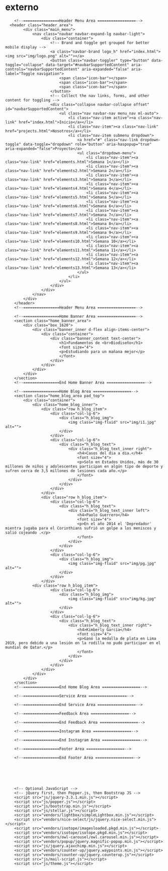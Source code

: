 # externo
<html lang="en"><head>
        <!-- Required meta tags -->
        <meta charset="utf-8">
        <meta name="viewport" content="width=device-width, initial-scale=1, shrink-to-fit=no">
        <link rel="icon" href="img/favicon.png" type="image/png">
        <title>Inicio</title>
        <!-- Bootstrap CSS -->
        <link rel="stylesheet" href="css/bootstrap.css">
        <link rel="stylesheet" href="vendors/linericon/style.css">
        <link rel="stylesheet" href="css/font-awesome.min.css">
        <link rel="stylesheet" href="vendors/owl-carousel/owl.carousel.min.css">
        <link rel="stylesheet" href="vendors/lightbox/simpleLightbox.css">
        <link rel="stylesheet" href="vendors/nice-select/css/nice-select.css">
        <link rel="stylesheet" href="vendors/animate-css/animate.css">
        <link rel="stylesheet" href="vendors/popup/magnific-popup.css">
        <!-- main css -->
        <link rel="stylesheet" href="css/style.css">
        <link rel="stylesheet" href="css/responsive.css">
    </head>
    <body>
        
        <!--================Header Menu Area =================-->
      <header class="header_area">
            <div class="main_menu">
            	<nav class="navbar navbar-expand-lg navbar-light">
					<div class="container">
						<!-- Brand and toggle get grouped for better mobile display -->
						<a class="navbar-brand logo_h" href="index.html"><img src="img/logo.png" alt=""></a>
						<button class="navbar-toggler" type="button" data-toggle="collapse" data-target="#navbarSupportedContent" aria-controls="navbarSupportedContent" aria-expanded="false" aria-label="Toggle navigation">
							<span class="icon-bar"></span>
							<span class="icon-bar"></span>
							<span class="icon-bar"></span>
						</button>
						<!-- Collect the nav links, forms, and other content for toggling -->
						<div class="collapse navbar-collapse offset" id="navbarSupportedContent">
							<ul class="nav navbar-nav menu_nav ml-auto">
								<li class="nav-item active"><a class="nav-link" href="index.html">Inicio</a></li> 
								<li class="nav-item"><a class="nav-link" href="projects.html">Nosotros</a></li> 
								<li class="nav-item submenu dropdown">
									<a href="#" class="nav-link dropdown-toggle" data-toggle="dropdown" role="button" aria-haspopup="true" aria-expanded="false">Proyecto</a>
									<ul class="dropdown-menu">
										<li class="nav-item"><a class="nav-link" href="elements.html">Semana 1</a></li>
										<li class="nav-item"><a class="nav-link" href="elements2.html">Semana 2</a></li>
										<li class="nav-item"><a class="nav-link" href="elements3.html">Semana 3</a></li>
										<li class="nav-item"><a class="nav-link" href="elements4.html">Semana 4</a></li>
										<li class="nav-item"><a class="nav-link" href="elements5.html">Semana 5</a></li>
										<li class="nav-item"><a class="nav-link" href="elements6.html">Semana 6</a></li>
										<li class="nav-item"><a class="nav-link" href="elements7.html">Semana 7</a></li>
										<li class="nav-item"><a class="nav-link" href="elements8.html">Semana 8</a></li>
										<li class="nav-item"><a class="nav-link" href="elements9.html">Semana 9</a></li>
										<li class="nav-item"><a class="nav-link" href="elements10.html">Semana 10</a></li>
										<li class="nav-item"><a class="nav-link" href="elements11.html">Semana 11</a></li>
										<li class="nav-item"><a class="nav-link" href="elements12.html">Semana 12</a></li>
										<li class="nav-item"><a class="nav-link" href="elements13.html">Semana 13</a></li>
									</ul>
								</li> 
							</ul>
						</div> 
					</div>
            	</nav>
            </div>
        </header>
        <!--================Header Menu Area =================-->
        
        <!--================Home Banner Area =================-->
        <section class="home_banner_area">
           	<div class="box_1620">
           		<div class="banner_inner d-flex align-items-center">
					<div class="container">
						<div class="banner_content text-center">
							<h1>Fundamentos de <br>Biodiseño</h1>
							<font size="4">
							<p>Estudiando para un mañana mejor</p>
							</font>
						</div>
					</div>
				</div>
            </div>
        </section>
        <!--================End Home Banner Area =================-->
        
        <!--================Home Blog Area =================-->
        <section class="home_blog_area pad_top">
        	<div class="container">
        		<div class="home_blog_inner">
        			<div class="row h_blog_item">
        				<div class="col-lg-6">
							<div class="h_blog_img">
								<img class="img-fluid" src="img/i1.jpg" alt="">
							</div>
						</div>
						<div class="col-lg-6">
							<div class="h_blog_text">
								<div class="h_blog_text_inner right">
									<h4>Casos del dia a dia.</h4>
									<font size="4">
									<p>Solo en Estados Unidos, más de 30 millones de niños y adolescentes participan en algún tipo de deporte y sufren cerca de 3,5 millones de lesiones cada año.</p>
									</font>
								</div>
							</div>
						</div>
        			</div>
        			<div class="row h_blog_item">
						<div class="col-lg-6">
							<div class="h_blog_text">
								<div class="h_blog_text_inner left">
									<h4>Paolo Guerrero</h4>
									<font size="4">
									<p>En el año 2014 el 'Depredador' mientra jugaba para el Corinthians sufrió un golpe a los meniscos y salió cojeando .</p>
									</font>
								</div>
							</div>
						</div>
						<div class="col-lg-6">
							<div class="h_blog_img">
								<img class="img-fluid" src="img/pg.jpg" alt="">
							</div>
						</div>
        			</div>
				<div class="row h_blog_item">
        				<div class="col-lg-6">
							<div class="h_blog_img">
								<img class="img-fluid" src="img/kg.jpg" alt="">
							</div>
						</div>
						<div class="col-lg-6">
							<div class="h_blog_text">
								<div class="h_blog_text_inner right">
									<h4>Kimberly Garcia</h4>
									<font size="4">
									<p>Ganó la medalla de plata en Lima 2019, pero debido a una lesión en la rodilla no pudo participar en el mundial de Qatar.</p>
									</font>
								</div>
							</div>
						</div>
        			</div>
        		</div>
        	</div>
        </section>
        <!--================End Home Blog Area =================-->
        
        <!--================Service Area =================-->
       
        <!--================End Service Area =================-->
        
        <!--================Feedback Area =================-->
        
        <!--================End Feedback Area =================-->
        
        <!--================Instagram Area =================-->

        <!--================End Instagram Area =================-->
        
        <!--================Footer Area =================-->
        
        <!--================End Footer Area =================-->
        
        
        
        
        
        
        <!-- Optional JavaScript -->
        <!-- jQuery first, then Popper.js, then Bootstrap JS -->
        <script src="js/jquery-3.3.1.min.js"></script>
        <script src="js/popper.js"></script>
        <script src="js/bootstrap.min.js"></script>
        <script src="js/stellar.js"></script>
        <script src="vendors/lightbox/simpleLightbox.min.js"></script>
        <script src="vendors/nice-select/js/jquery.nice-select.min.js"></script>
        <script src="vendors/isotope/imagesloaded.pkgd.min.js"></script>
        <script src="vendors/isotope/isotope.pkgd.min.js"></script>
        <script src="vendors/owl-carousel/owl.carousel.min.js"></script>
        <script src="vendors/popup/jquery.magnific-popup.min.js"></script>
        <script src="js/jquery.ajaxchimp.min.js"></script>
        <script src="vendors/counter-up/jquery.waypoints.min.js"></script>
        <script src="vendors/counter-up/jquery.counterup.js"></script>
        <script src="js/mail-script.js"></script>
        <script src="js/theme.js"></script>
    

</body></html>
